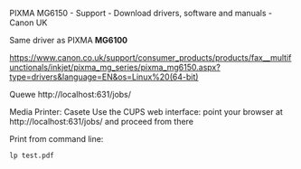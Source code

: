 PIXMA MG6150 - Support - Download drivers, software and manuals - Canon UK

Same driver as PIXMA __MG6100__


https://www.canon.co.uk/support/consumer_products/products/fax__multifunctionals/inkjet/pixma_mg_series/pixma_mg6150.aspx?type=drivers&language=EN&os=Linux%20(64-bit)

Quewe
http://localhost:631/jobs/


Media Printer: Casete
Use the CUPS web interface: point your browser at http://localhost:631/jobs/ and proceed from there


Print from command line:

    lp test.pdf

